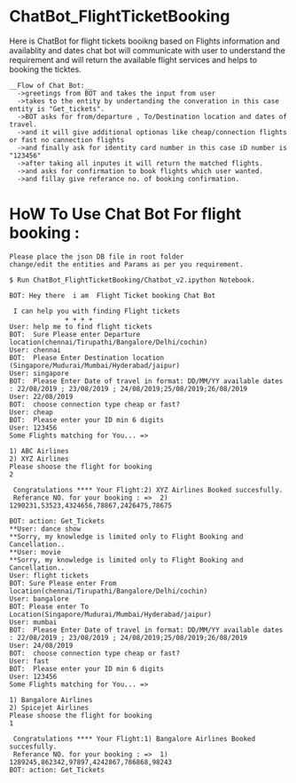 # ChatBot_FlightTicketBooking

Here is ChatBot for flight tickets booikng based on Flights information and availablity and dates 
chat bot will communicate with user to understand the requirement and will return the available flight services 
and helps to booking the ticktes.

```
__Flow of Chat Bot:__
  ->greetings from BOT and takes the input from user
  ->takes to the entity by undertanding the converation in this case entity is "Get_tickets".
  ->BOT asks for from/departure , To/Destination location and dates of travel.
  ->and it will give additional optionas like cheap/connection flights or fast no cannection flights 
  ->and finally ask for identity card number in this case iD number is "123456"
  ->after taking all inputes it will return the matched flights.
  ->and asks for confirmation to book flights which user wanted.
  ->and fillay give referance no. of booking confirmation.
```
# HoW To Use Chat Bot For flight booking :

    Please place the json DB file in root folder
    change/edit the entities and Params as per you requirement.

```
$ Run ChatBot_FlightTicketBooking/Chatbot_v2.ipython Notebook.
```

```
BOT: Hey there  i am  Flight Ticket booking Chat Bot 
 
 I can help you with finding Flight tickets
              ✈ ✈ ✈ ✈
User: help me to find flight tickets
BOT:  Sure Please enter Departure location(chennai/Tirupathi/Bangalore/Delhi/cochin) 
User: chennai
BOT:  Please Enter Destination location (Singapore/Mudurai/Mumbai/Hyderabad/jaipur)
User: singapore
BOT:  Please Enter Date of travel in format: DD/MM/YY available dates : 22/08/2019 ; 23/08/2019 ; 24/08/2019;25/08/2019;26/08/2019
User: 22/08/2019
BOT:  choose connection type cheap or fast?
User: cheap
BOT:  Please enter your ID min 6 digits
User: 123456
Some Flights matching for You... => 

1) ABC Airlines
2) XYZ Airlines
Please shoose the flight for booking
2

 Congratulations **** Your Flight:2) XYZ Airlines Booked succesfully. 
 Referance NO. for your booking : =>  2) 1290231,53523,4324656,78867,2426475,78675

BOT: action: Get_Tickets
**User: dance show
**Sorry, my knowledge is limited only to Flight Booking and Cancellation..
**User: movie
**Sorry, my knowledge is limited only to Flight Booking and Cancellation..
User: flight tickets
BOT: Sure Please enter From location(chennai/Tirupathi/Bangalore/Delhi/cochin)
User: bangalore
BOT: Please enter To Location(Singapore/Mudurai/Mumbai/Hyderabad/jaipur)
User: mumbai
BOT:  Please Enter Date of travel in format: DD/MM/YY available dates : 22/08/2019 ; 23/08/2019 ; 24/08/2019;25/08/2019;26/08/2019
User: 24/08/2019
BOT:  choose connection type cheap or fast?
User: fast
BOT:  Please enter your ID min 6 digits
User: 123456
Some Flights matching for You... => 

1) Bangalore Airlines
2) Spicejet Airlines
Please shoose the flight for booking
1

 Congratulations **** Your Flight:1) Bangalore Airlines Booked succesfully. 
 Referance NO. for your booking : =>  1) 1289245,862342,97897,4242867,786868,98243
BOT: action: Get_Tickets
```
